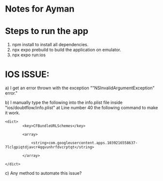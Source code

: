 # Notes for Ayman

# Steps to run the app
  1) npm install to install all dependencies.
  2) npx expo prebuild to build the application on emulator.
  3) npx expo run:ios

# IOS ISSUE:

a) I get an error thrown with the exception ""NSInvalidArgumentException" error."  

b) I manually type the following into the info.plist file inside "ios/doubtflow/info.plist" at Line number 40 the following command to make it work.  

```
<dict>  
        <key>CFBundleURLSchemes</key>  
        
        <array>  
        
            <string>com.googleusercontent.apps.1039216558637-7lclgpiqtdjavcr4qqvunhrfdvcrptqt</string>  
            
        </array>  
        
</dict>
```

c) Any method to automate this issue?

